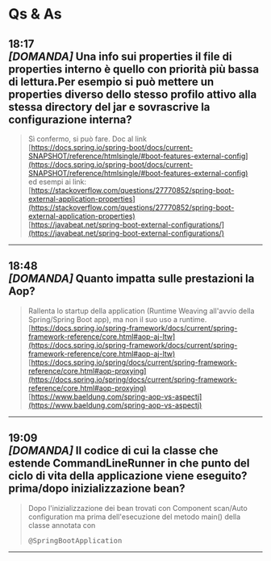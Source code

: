﻿Qs & As
============================

18:17  
<b><i>[DOMANDA]</i></b> Una info sui properties il file di properties interno è quello con priorità più bassa di lettura.Per esempio si può mettere un properties diverso dello stesso profilo attivo alla stessa directory del jar e sovrascrive la configurazione interna?
----
> Sì confermo, si può fare.
> Doc al link  
> [https://docs.spring.io/spring-boot/docs/current-SNAPSHOT/reference/htmlsingle/#boot-features-external-config](https://docs.spring.io/spring-boot/docs/current-SNAPSHOT/reference/htmlsingle/#boot-features-external-config)  
> ed esempi ai link:
> [https://stackoverflow.com/questions/27770852/spring-boot-external-application-properties](https://stackoverflow.com/questions/27770852/spring-boot-external-application-properties)  
> [https://javabeat.net/spring-boot-external-configurations/](https://javabeat.net/spring-boot-external-configurations/)


---------------------
18:48  
<b><i>[DOMANDA]</i></b> Quanto impatta sulle prestazioni la Aop?
----
> Rallenta lo startup della application (Runtime Weaving all'avvio della Spring/Spring Boot app), ma non il suo uso a runtime.
> [https://docs.spring.io/spring-framework/docs/current/spring-framework-reference/core.html#aop-aj-ltw](https://docs.spring.io/spring-framework/docs/current/spring-framework-reference/core.html#aop-aj-ltw)  
> [https://docs.spring.io/spring/docs/current/spring-framework-reference/core.html#aop-proxying](https://docs.spring.io/spring/docs/current/spring-framework-reference/core.html#aop-proxying)  
> [https://www.baeldung.com/spring-aop-vs-aspectj](https://www.baeldung.com/spring-aop-vs-aspectj)  
---------------------
 

19:09  
<b><i>[DOMANDA]</i></b> Il codice di cui la classe che estende CommandLineRunner in che punto del ciclo di vita della applicazione viene eseguito? prima/dopo inizializzazione bean?
----
> Dopo l'inizializzazione dei bean trovati con Component scan/Auto configuration ma prima dell'esecuzione del metodo main() della classe annotata con <pre>@SpringBootApplication</pre>
---------------------